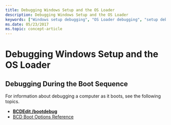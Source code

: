 ```yaml
---
title: Debugging Windows Setup and the OS Loader
description: Debugging Windows Setup and the OS Loader
keywords: ["Windows setup debugging", "OS Loader debugging", "setup debugging"]
ms.date: 05/23/2017
ms.topic: concept-article
---
```


# Debugging Windows Setup and the OS Loader


## <span id="Debugging_During_the_Boot_Sequence"></span><span id="debugging_during_the_boot_sequence"></span><span id="DEBUGGING_DURING_THE_BOOT_SEQUENCE"></span>Debugging During the Boot Sequence


For information about debugging a computer as it boots, see the following topics.

-   [**BCDEdit /bootdebug**](../devtest/bcdedit--bootdebug.md)
-   [BCD Boot Options Reference](../devtest/bcd-boot-options-reference.md)

